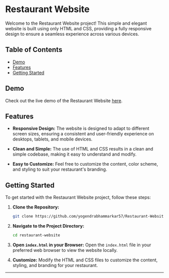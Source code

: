 # Restaurant Website

Welcome to the Restaurant Website project! This simple and elegant website is built using only HTML and CSS, providing a fully responsive design to ensure a seamless experience across various devices.

## Table of Contents

- [Demo](#demo)
- [Features](#features)
- [Getting Started](#getting-started)


## Demo

Check out the live demo of the Restaurant Website [here](#insert-link-to-live-demo).

## Features

- **Responsive Design:** The website is designed to adapt to different screen sizes, ensuring a consistent and user-friendly experience on desktops, tablets, and mobile devices.

- **Clean and Simple:** The use of HTML and CSS results in a clean and simple codebase, making it easy to understand and modify.

- **Easy to Customize:** Feel free to customize the content, color scheme, and styling to suit your restaurant's branding.

## Getting Started

To get started with the Restaurant Website project, follow these steps:

1. **Clone the Repository:**
   ```bash
   git clone https://github.com/yogendrabhammarkar57/Restaurant-Website.git
   ```

2. **Navigate to the Project Directory:**
   ```bash
   cd restaurant-website
   ```

3. **Open `index.html` in your Browser:**
   Open the `index.html` file in your preferred web browser to view the website locally.

4. **Customize:**
   Modify the HTML and CSS files to customize the content, styling, and branding for your restaurant.


---
